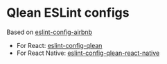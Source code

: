 # Qlean ESLint configs
Based on [eslint-config-airbnb](https://github.com/airbnb/javascript/tree/master/packages/eslint-config-airbnb)

- For React: [eslint-config-qlean](https://github.com/Qlean/eslint-config/tree/master/packages/eslint-config-qlean)
- For React Native: [eslint-config-qlean-react-native](https://github.com/Qlean/eslint-config/tree/master/packages/eslint-config-qlean-react-native)
